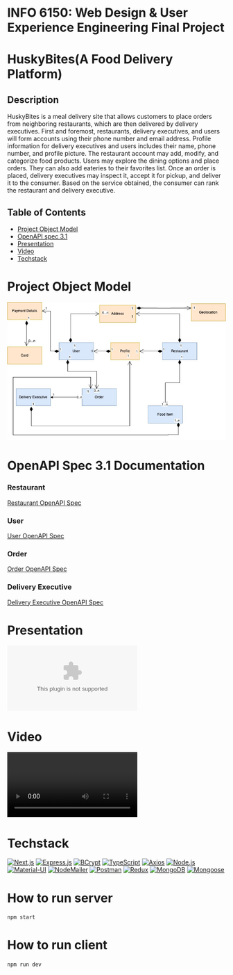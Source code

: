 # INFO 6150: Web Design & User Experience Engineering Final Project

# HuskyBites(A Food Delivery Platform)

## Description

HuskyBites is a meal delivery site that allows customers to place orders from neighboring restaurants, which are then delivered by delivery executives. First and foremost, restaurants, delivery executives, and users will form accounts using their phone number and email address. Profile information for delivery executives and users includes their name, phone number, and profile picture. The restaurant account may add, modify, and categorize food products. Users may explore the dining options and place orders. They can also add eateries to their favorites list. Once an order is placed, delivery executives may inspect it, accept it for pickup, and deliver it to the consumer. Based on the service obtained, the consumer can rank the restaurant and delivery executive.

## Table of Contents

- [Project Object Model](#project-object-model)
- [OpenAPI spec 3.1](#openapi-spec-31-documentation)
- [Presentation](#presentation)
- [Video](#video)
- [Techstack](#techstack)

# Project Object Model

![Project Object Model](/assets/object-diagram.jpg)

# OpenAPI Spec 3.1 Documentation

### Restaurant
[Restaurant OpenAPI Spec](/docs/openapi%20spec/restaurant/openapi-resturant.yml)

### User
[User OpenAPI Spec](/docs/openapi%20spec/user/openapi-user.yml)

### Order
[Order OpenAPI Spec](/docs/openapi%20spec/order/openapi-order.yml)

### Delivery Executive
[Delivery Executive OpenAPI Spec](/docs/openapi%20spec/delivery/openapi-delivery-executive.yml)

# Presentation

![Presentation](/Slide/INFO6150_HuskyBites.pptx)

# Video

![Video](/Video/INFO6150_HuskyBites.mp4)

# Techstack

[![Next.js](https://img.shields.io/badge/Next.js-14-blue?style=flat-square&logo=next.js&logoColor=white)](https://nextjs.org/)
[![Express.js](https://img.shields.io/badge/Express.js-latest-green?style=flat-square&logo=express&logoColor=white)](https://expressjs.com/)
[![BCrypt](https://img.shields.io/badge/BCrypt-latest-blue?style=flat-square&logo=npm)](https://www.npmjs.com/package/bcrypt)
[![TypeScript](https://img.shields.io/badge/TypeScript-latest-blue?style=flat-square&logo=typescript)](https://www.typescriptlang.org/)
[![Axios](https://img.shields.io/badge/Axios-latest-blue?style=flat-square&logo=axios)](https://github.com/axios/axios)
[![Node.js](https://img.shields.io/badge/Node.js-latest-green?style=flat-square&logo=node.js&logoColor=white)](https://nodejs.org/)
[![Material-UI](https://img.shields.io/badge/Material--UI-latest-blue?style=flat-square&logo=material-ui&logoColor=white)](https://material-ui.com/)
[![NodeMailer](https://img.shields.io/badge/NodeMailer-latest-blue?style=flat-square&logo=nodemailer)](https://nodemailer.com/)
[![Postman](https://img.shields.io/badge/Postman-latest-orange?style=flat-square&logo=postman)](https://www.postman.com/)
[![Redux](https://img.shields.io/badge/Redux-latest-purple?style=flat-square&logo=redux&logoColor=white)](https://redux.js.org/)
[![MongoDB](https://img.shields.io/badge/MongoDB-latest-green?style=flat-square&logo=mongodb)](https://www.mongodb.com/)
[![Mongoose](https://img.shields.io/badge/Mongoose-latest-green?style=flat-square&logo=mongoose)](https://mongoosejs.com/)


# How to run server

```bash
npm start
```

# How to run client

```bash
npm run dev
```
